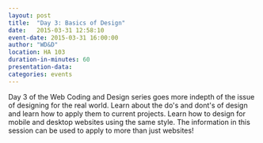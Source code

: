 ```yaml
---
layout: post
title:  "Day 3: Basics of Design"
date:   2015-03-31 12:58:10
event-date: 2015-03-31 16:00:00
author: "WD&D" 
location: HA 103
duration-in-minutes: 60
presentation-data:
categories: events
---
```


Day 3 of the Web Coding and Design series goes more indepth of the issue 
of designing for the real world.  Learn about the do's and dont's of 
design and learn how to apply them to current projects. Learn how to 
design for mobile and desktop websites using the same style.  The 
information in this session can be used to apply to more than just 
websites!  
